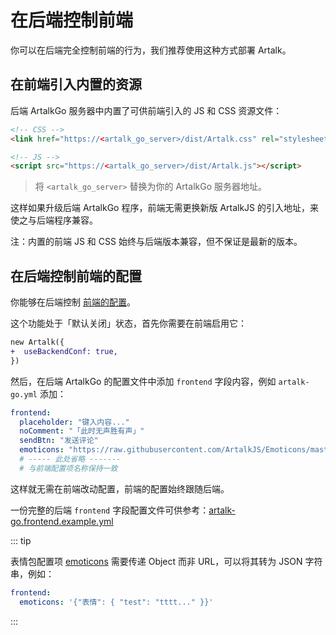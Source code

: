 # 在后端控制前端

你可以在后端完全控制前端的行为，我们推荐使用这种方式部署 Artalk。

## 在前端引入内置的资源

后端 ArtalkGo 服务器中内置了可供前端引入的 JS 和 CSS 资源文件：

```html
<!-- CSS -->
<link href="https://<artalk_go_server>/dist/Artalk.css" rel="stylesheet">

<!-- JS -->
<script src="https://<artalk_go_server>/dist/Artalk.js"></script>
```

> 将 `<artalk_go_server>` 替换为你的 ArtalkGo 服务器地址。

这样如果升级后端 ArtalkGo 程序，前端无需更换新版 ArtalkJS 的引入地址，来使之与后端程序兼容。

注：内置的前端 JS 和 CSS 始终与后端版本兼容，但不保证是最新的版本。

## 在后端控制前端的配置

你能够在后端控制 [前端的配置](/guide/frontend/config)。

这个功能处于「默认关闭」状态，首先你需要在前端启用它：

```diff
new Artalk({
+  useBackendConf: true,
})
```

然后，在后端 ArtalkGo 的配置文件中添加 `frontend` 字段内容，例如 `artalk-go.yml` 添加：

```yaml
frontend:
  placeholder: "键入内容..."
  noComment: "「此时无声胜有声」"
  sendBtn: "发送评论"
  emoticons: "https://raw.githubusercontent.com/ArtalkJS/Emoticons/master/grps/default.json"
  # ----- 此处省略 -------
  # 与前端配置项名称保持一致
```

这样就无需在前端改动配置，前端的配置始终跟随后端。

一份完整的后端 `frontend` 字段配置文件可供参考：[artalk-go.frontend.example.yml](https://github.com/ArtalkJS/ArtalkGo/blob/master/artalk-go.frontend.example.yml)

::: tip

表情包配置项 [emoticons](/guide/frontend/emoticons) 需要传递 Object 而非 URL，可以将其转为 JSON 字符串，例如：

```yaml
frontend:
  emoticons: '{"表情": { "test": "tttt..." }}'
```

:::
